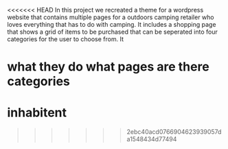 <<<<<<< HEAD
In this project we recreated a theme for a wordpress website that contains multiple pages for a outdoors camping retailer who loves everything that has to do with camping. It includes a shopping page that shows a grid of items to be purchased that can be seperated into four categories for the user to choose from. It 

what they do
what pages are there
categories
=======
# inhabitent
>>>>>>> 2ebc40acd0766904623939057da1548434d77494
